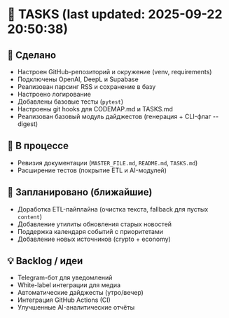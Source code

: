 # 📝 TASKS (last updated: 2025-09-22 20:50:38)

## 🚀 Сделано
- Настроен GitHub-репозиторий и окружение (venv, requirements)
- Подключены OpenAI, DeepL и Supabase
- Реализован парсинг RSS и сохранение в базу
- Настроено логирование
- Добавлены базовые тесты (`pytest`)
- Настроены git hooks для CODEMAP.md и TASKS.md
- Реализован базовый модуль дайджестов (генерация + CLI-флаг --digest)

## 🚧 В процессе
- Ревизия документации (`MASTER_FILE.md`, `README.md`, `TASKS.md`)
- Расширение тестов (покрытие ETL и AI-модулей)

## 📌 Запланировано (ближайшие)
- Доработка ETL-пайплайна (очистка текста, fallback для пустых `content`)
- Добавление утилиты обновления старых новостей
- Поддержка календаря событий с приоритетами
- Добавление новых источников (crypto + economy)

## 💡 Backlog / идеи
- Telegram-бот для уведомлений
- White-label интеграции для медиа
- Автоматические дайджесты (утро/вечер)
- Интеграция GitHub Actions (CI)
- Улучшенные AI-аналитические отчёты